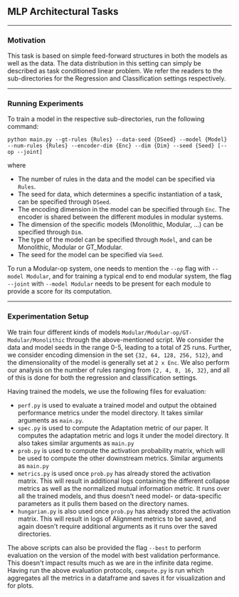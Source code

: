 ## MLP Architectural Tasks
___
### Motivation
This task is based on simple feed-forward structures in both the models as well as the data. The data distribution in this setting can simply be described as task conditioned linear problem. We refer the readers to the sub-directories for the Regression and Classification settings respectively.

---
### Running Experiments
To train a model in the respective sub-directories, run the following command:

```
python main.py --gt-rules {Rules} --data-seed {DSeed} --model {Model} --num-rules {Rules} --encoder-dim {Enc} --dim {Dim} --seed {Seed} [--op --joint]
```
where 

- The number of rules in the data and the model can be specified via `Rules`.
- The seed for data, which determines a specific instantiation of a task, can be specified through `DSeed`.
- The encoding dimension in the model can be specified through `Enc`. The encoder is shared between the different modules in modular systems.
- The dimension of the specific models (Monolithic, Modular, ...) can be specified through `Dim`.
- The type of the model can be specified through `Model`, and can be Monolithic, Modular or GT_Modular.
- The seed for the model can be specified via `Seed`.

To run a Modular-op system, one needs to mention the `--op` flag with `--model Modular`, and for training a typical end to end modular system, the flag `--joint` with `--model Modular` needs to be present for each module to provide a score for its computation.
___
### Experimentation Setup

We train four different kinds of models `Modular/Modular-op/GT-Modular/Monolithic` through the above-mentioned script. We consider the data and model seeds in the range 0-5, leading to a total of 25 runs. Further, we consider encoding dimension in the set `{32, 64, 128, 256, 512}`, and the dimensionality of the model is generally set at `2 x Enc`. We also perform our analysis on the number of rules ranging from `{2, 4, 8, 16, 32}`, and all of this is done for both the regression and classification settings.

Having trained the models, we use the following files for evaluation:

- `perf.py` is used to evaluate a trained model and output the obtained performance metrics under the model directory. It takes similar arguments as `main.py`.
- `spec.py` is used to compute the Adaptation metric of our paper. It computes the adaptation metric and logs it under the model directory. It also takes similar arguments as `main.py`
- `prob.py` is used to compute the activation probability matrix, which will be used to compute the other downstream metrics. Similar arguments as `main.py`
- `metrics.py` is used once `prob.py` has already stored the activation matrix. This will result in additional logs containing the different collapse metrics as well as the normalized mutual information metric. It runs over all the trained models, and thus doesn't need model- or data-specific parameters as it pulls them based on the directory names.
- `hungarian.py` is also used once `prob.py` has already stored the activation matrix. This will result in logs of Alignment metrics to be saved, and again doesn't require additional arguments as it runs over the saved directories.

The above scripts can also be provided the flag `--best` to perform evaluation on the version of the model with best validation performance. This doesn't impact results much as we are in the infinite data regime. Having run the above evaluation protocols, `compute.py` is run which aggregates all the metrics in a dataframe and saves it for visualization and for plots.
